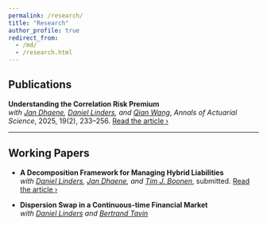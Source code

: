 ```yaml
---
permalink: /research/
title: "Research"
author_profile: true
redirect_from: 
  - /md/
  - /research.html
---
```


## Publications

**Understanding the Correlation Risk Premium**  
*with [Jan Dhaene](https://jandhaene.org), [Daniel Linders](https://daniellinders.com), and [Qian Wang](https://eco.btbu.edu.cn/szdw/azcpx/fjs/0c049e11a32e4b27b7914f30c3e09cae.htm)*, *Annals of Actuarial Science*, 2025, 19(2), 233–256. [Read the article ›](https://www.cambridge.org/core/journals/annals-of-actuarial-science/article/understanding-the-correlation-risk-premium/1B70B7518A4DF63AABEC7B9BA3269A1E)

---

## Working Papers

- **A Decomposition Framework for Managing Hybrid Liabilities**  
  *with [Daniel Linders](https://daniellinders.com), [Jan Dhaene](https://jandhaene.org), and [Tim J. Boonen](https://saasresearch.hku.hk/~tjboonen/)*, submitted. [Read the article ›](https://ssrn.com/author=6108083)

- **Dispersion Swap in a Continuous-time Financial Market**  
  *with [Daniel Linders](https://daniellinders.com) and [Bertrand Tavin](https://btavin.com)*


